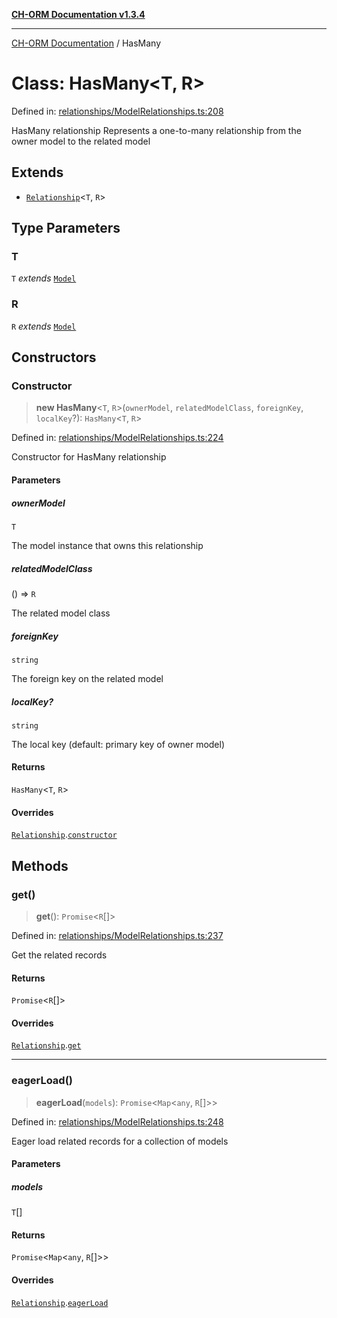 [**CH-ORM Documentation v1.3.4**](../README.md)

***

[CH-ORM Documentation](../globals.md) / HasMany

# Class: HasMany\<T, R\>

Defined in: [relationships/ModelRelationships.ts:208](https://github.com/iarayan/ch-orm/blob/main/src/relationships/ModelRelationships.ts#L208)

HasMany relationship
Represents a one-to-many relationship from the owner model to the related model

## Extends

- [`Relationship`](Relationship.md)\<`T`, `R`\>

## Type Parameters

### T

`T` *extends* [`Model`](Model.md)

### R

`R` *extends* [`Model`](Model.md)

## Constructors

### Constructor

> **new HasMany**\<`T`, `R`\>(`ownerModel`, `relatedModelClass`, `foreignKey`, `localKey`?): `HasMany`\<`T`, `R`\>

Defined in: [relationships/ModelRelationships.ts:224](https://github.com/iarayan/ch-orm/blob/main/src/relationships/ModelRelationships.ts#L224)

Constructor for HasMany relationship

#### Parameters

##### ownerModel

`T`

The model instance that owns this relationship

##### relatedModelClass

() => `R`

The related model class

##### foreignKey

`string`

The foreign key on the related model

##### localKey?

`string`

The local key (default: primary key of owner model)

#### Returns

`HasMany`\<`T`, `R`\>

#### Overrides

[`Relationship`](Relationship.md).[`constructor`](Relationship.md#constructor)

## Methods

### get()

> **get**(): `Promise`\<`R`[]\>

Defined in: [relationships/ModelRelationships.ts:237](https://github.com/iarayan/ch-orm/blob/main/src/relationships/ModelRelationships.ts#L237)

Get the related records

#### Returns

`Promise`\<`R`[]\>

#### Overrides

[`Relationship`](Relationship.md).[`get`](Relationship.md#get)

***

### eagerLoad()

> **eagerLoad**(`models`): `Promise`\<`Map`\<`any`, `R`[]\>\>

Defined in: [relationships/ModelRelationships.ts:248](https://github.com/iarayan/ch-orm/blob/main/src/relationships/ModelRelationships.ts#L248)

Eager load related records for a collection of models

#### Parameters

##### models

`T`[]

#### Returns

`Promise`\<`Map`\<`any`, `R`[]\>\>

#### Overrides

[`Relationship`](Relationship.md).[`eagerLoad`](Relationship.md#eagerload)
